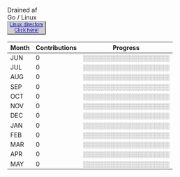 Drained af  
Go / Linux  
[![alt text](linux.gif)](https://distrowatch.com/table.php?distribution=arch)

<!--START_SECTION:emo-gitlab-->
| Month | Contributions | Progress | 
|-------|---------------|---------------------------|
|JUN|0  |░░░░░░░░░░░░░░░░░░░░|
|JUL|0  |░░░░░░░░░░░░░░░░░░░░|
|AUG|0  |░░░░░░░░░░░░░░░░░░░░|
|SEP|0  |░░░░░░░░░░░░░░░░░░░░|
|OCT|0  |░░░░░░░░░░░░░░░░░░░░|
|NOV|0  |░░░░░░░░░░░░░░░░░░░░|
|DEC|0  |░░░░░░░░░░░░░░░░░░░░|
|JAN|0  |░░░░░░░░░░░░░░░░░░░░|
|FEB|0  |░░░░░░░░░░░░░░░░░░░░|
|MAR|0  |░░░░░░░░░░░░░░░░░░░░|
|APR|0  |░░░░░░░░░░░░░░░░░░░░|
|MAY|0  |░░░░░░░░░░░░░░░░░░░░|

<!--END_SECTION:emo-gitlab-->
